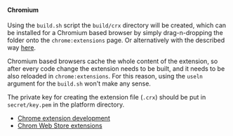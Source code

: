 #### Chromium ####

Using the `build.sh` script the `build/crx` directory will be created, which can be installed for a Chromium based browser by simply drag-n-dropping the folder onto the `chrome:extensions` page. Or alternatively with the described way [here](https://developer.chrome.com/extensions/getstarted#unpacked).

Chromium based browsers cache the whole content of the extension, so after every code change the extension needs to be built, and it needs to be also reloaded in `chrome:extensions`. For this reason, using the `useln` argument for the `build.sh` won't make any sense.

The private key for creating the extension file (`.crx`) should be put in `secret/key.pem` in the platform directory.

* [Chrome extension development](https://developer.chrome.com/extensions/overview)
* [Chrom Web Store extensions](https://chrome.google.com/webstore/category/extensions)
